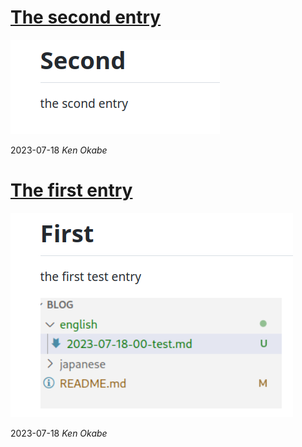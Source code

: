 # [The second entry](entries/2023-07-18-01-en-second.md)


![image](https://raw.githubusercontent.com/ken-okabe/web-images1/main/img_1689631468871.png)

2023-07-18  *Ken Okabe* 

# [The first entry](entries/2023-07-18-00-en-first.md)

![image](https://raw.githubusercontent.com/ken-okabe/web-images1/main/img_1689631446657.png)

2023-07-18  *Ken Okabe*